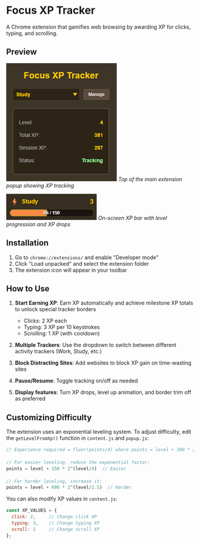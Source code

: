 # Focus XP Tracker

A Chrome extension that gamifies web browsing by awarding XP for clicks, typing, and scrolling.

## Preview

![Extension Interface](images/popup-interface.png)
*Top of the main extension popup showing XP tracking*

![XP Bar Display](images/xp-bar-display.png)
*On-screen XP bar with level progression and XP drops*

## Installation

1. Go to `chrome://extensions/` and enable "Developer mode"
2. Click "Load unpacked" and select the extension folder
3. The extension icon will appear in your toolbar

## How to Use

1. **Start Earning XP**: Earn XP automatically and achieve milestone XP totals to unlock special tracker borders
   - Clicks: 2 XP each
   - Typing: 3 XP per 10 keystrokes  
   - Scrolling: 1 XP (with cooldown)

2. **Multiple Trackers**: Use the dropdown to switch between different activity trackers (Work, Study, etc.)

3. **Block Distracting Sites**: Add websites to block XP gain on time-wasting sites

4. **Pause/Resume**: Toggle tracking on/off as needed

5. **Display features**: Turn XP drops, level up animation, and border trim off as preferred

## Customizing Difficulty

The extension uses an exponential leveling system. To adjust difficulty, edit the `getLevelFromXp()` function in `content.js` and `popup.js`:

```javascript
// Experience required = floor(points/4) where points = level + 300 * 2^(level/3)

// For easier leveling, reduce the exponential factor:
points = level + 150 * 2^(level/4)  // Easier

// For harder leveling, increase it:
points = level + 600 * 2^(level/2.5)  // Harder
```

You can also modify XP values in `content.js`:
```javascript
const XP_VALUES = {
  click: 2,     // Change click XP
  typing: 3,    // Change typing XP
  scroll: 1     // Change scroll XP
};
```
